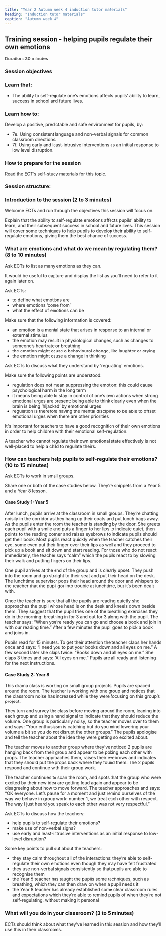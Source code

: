 ```yaml
---
title: "Year 2 Autumn week 4 induction tutor materials"
heading: "Induction tutor materials"
caption: "Autumn week 4"
---
```


## Training session - helping pupils regulate their own emotions

Duration: 30 minutes

### Session objectives

### Learn that:

- The ability to self-regulate one’s emotions affects pupils’ ability to learn, success in school and future lives.

### Learn how to:

Develop a positive, predictable and safe environment for pupils, by:

- 7e. Using consistent language and non-verbal signals for common classroom directions.
- 7f. Using early and least-intrusive interventions as an initial response to low level disruption.

### How to prepare for the session

Read the ECT’s self-study materials for this topic.

### Session structure:

### Introduction to the session (2 to 3 minutes)

Welcome ECTs and run through the objectives this session will focus on.

Explain that the ability to self-regulate emotions affects pupils’ ability to learn, and their subsequent success in school and future lives. 
This session will cover some techniques to help pupils to develop their ability to self-regulate emotions, giving them the best chance of success.

### What are emotions and what do we mean by regulating them? (8 to 10 minutes)

Ask ECTs to list as many emotions as they can.

It would be useful to capture and display the list as you’ll need to refer to it again later on.

Ask ECTs:

- to define what emotions are
- where emotions ‘come from’
- what the effect of emotions can be

Make sure that the following information is covered:

- an emotion is a mental state that arises in response to an internal or external stimulus
- the emotion may result in physiological changes, such as changes to someone’s heartrate or breathing
- the emotion might cause a behavioural change, like laughter or crying
- the emotion might cause a change in thinking

Ask ECTs to discuss what they understand by ‘regulating’ emotions.

Make sure the following points are understood:

- regulation does not mean suppressing the emotion: this could cause psychological harm in the long term
- it means being able to stay in control of one’s own actions when strong emotional urges are present: being able to think clearly even when the brain is being ‘hijacked’ by emotional urges
- regulation is therefore having the mental discipline to be able to offset emotional urges when there are other priorities

It's important for teachers to have a good recognition of their own emotions in order to help children with their emotional self-regulation.

A teacher who cannot regulate their own emotional state effectively is not well-placed to help a child to regulate theirs.

### How can teachers help pupils to self-regulate their emotions? (10 to 15 minutes)

Ask ECTs to work in small groups.

Share one or both of the case studies below. They’re snippets from a Year 5 and a Year 8 lesson.

#### Case Study 1: Year 5  

After lunch, pupils arrive at the classroom in small groups. They’re chatting noisily in the corridor as they hang up their coats and put lunch bags away. As the pupils enter the room the teacher is standing by the door. She greets each pupil with a smile and puts a finger to her lips to indicate quiet, then points to the reading corner and raises eyebrows to indicate pupils should get their book. Most pupils react quickly when the teacher catches their eye, some even put their finger over their lips as well and they proceed to pick up a book and sit down and start reading. For those who do not react immediately, the teacher says “calm” which the pupils react to by slowing their walk and putting fingers on their lips.   

One pupil arrives at the end of the group and is clearly upset. They push into the room and go straight to their seat and put their head on the desk. The lunchtime supervisor pops their head around the door and whispers to the teacher that the pupil got into trouble at lunchtime, but it’s been dealt with.

Once the teacher is sure that all the pupils are reading quietly she approaches the pupil whose head is on the desk and kneels down beside them. They suggest that the pupil tries one of the breathing exercises they do in the morning: breathing in for 3 and out for 3 along with the pupil. The teacher says: “When you’re ready you can go and choose a book and join in with our reading time.” After a few minutes the pupil goes to pick a book and joins in.

Pupils read for 15 minutes. To get their attention the teacher claps her hands once and says: “I need you to put your books down and all eyes on me.” A few second later she claps twice: “Books down and all eyes on me.” She claps 3 times and says: “All eyes on me.” Pupils are all ready and listening for the next instructions.

#### Case Study 2: Year 8

This drama class is working on small group projects. Pupils are spaced around the room. The teacher is working with one group and notices that the classroom noise has increased while they were focusing on this group’s project.

They turn and survey the class before moving around the room, leaning into each group and using a hand signal to indicate that they should reduce the volume. One group is particularly noisy, so the teacher moves over to them and says: “Your enthusiasm is catching but do you mind lowering your volume a bit so you do not disrupt the other groups.” The pupils apologise and tell the teacher about the idea they were getting so excited about.

The teacher moves to another group where they’ve noticed 2 pupils are hanging back from their group and appear to be poking each other with props. The teacher approaches them, raises their eyebrows and indicates that they should put the props back where they found them. The 2 pupils respond and continue with their group work.

The teacher continues to scan the room, and spots that the group who were excited by their new idea are getting loud again and appear to be disagreeing about how to move forward. The teacher approaches and says: “OK everyone. Let’s pause for a moment and just remind ourselves of the way we behave in group work: number 1, we treat each other with respect. The way I just heard you speak to each other was not very respectful.”

Ask ECTs to discuss how the teachers:

- help pupils to self-regulate their emotions?
- make use of non-verbal signs?
- use early and least-intrusive interventions as an initial response to low-level disruption?

Some key points to pull out about the teachers:

- they stay calm throughout all of the interactions: they’re able to self-regulate their own emotions even though they may have felt frustrated
- they use non-verbal signals consistently so that pupils are able to recognise them
- the Year 5 teacher has taught the pupils some techniques, such as breathing, which they can then draw on when a pupil needs it
- the Year 8 teacher has already established some clear classroom rules and expectations which they’re able to remind pupils of when they’re not self-regulating, without making it personal

### What will you do in your classroom? (3 to 5 minutes) 

ECTs should think about what they’ve learned in this session and how they’ll use this in their classrooms.